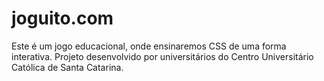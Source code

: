# joguito.com
Este é um jogo educacional, onde ensinaremos CSS de uma forma interativa. Projeto desenvolvido por universitários do Centro Universitário Católica de Santa Catarina.
